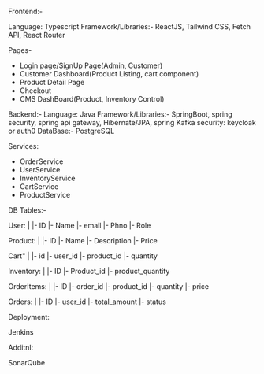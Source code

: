 Frontend:-

Language: Typescript
Framework/Libraries:- ReactJS, Tailwind CSS, Fetch API, React Router

Pages-
- Login page/SignUp Page(Admin, Customer)
- Customer Dashboard(Product Listing, cart component)
- Product Detail Page
- Checkout
- CMS DashBoard(Product, Inventory Control)


Backend:-
Language: Java
Framework/Libraries:- SpringBoot, spring security, spring api gateway, Hibernate/JPA, spring Kafka
security: keycloak or auth0
DataBase:- PostgreSQL


Services:
- OrderService
- UserService
- InventoryService
- CartService
- ProductService

DB Tables:-


User:
|
|- ID
|- Name
|- email
|- Phno
|- Role

Product:
|
|- ID
|- Name
|- Description
|- Price

Cart"
|
|- id
|- user_id
|- product_id
|- quantity

Inventory:
|
|- ID
|- Product_id
|- product_quantity


OrderItems:
|
|- ID
|- order_id
|- product_id
|- quantity
|- price

Orders:
|
|- ID
|- user_id
|- total_amount
|- status


Deployment:

Jenkins

Additnl:

SonarQube
